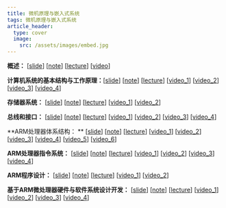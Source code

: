 ```yaml
---
title: 微机原理与嵌入式系统
tags: 微机原理与嵌入式系统
article_header:
  type: cover
  image:
    src: /assets/images/embed.jpg
---
```


<!--more-->

**概述：** [[slide](./slide/微嵌_第1章.pdf)] [[note](./note/2020-02-22-微机原理与嵌入式系统概论)] [[lecture](./lecture/第1章.pdf)] [[video](https://www.eeo.cn/live.php?lessonKey=8d67aa2a6d09c7ce)]

**计算机系统的基本结构与工作原理：**[[slide](./slide/微嵌_第2章.pdf_)] [[note](./note/2020-02-27-计算机系统的基本结构与工作原理)] [[lecture](./lecture/第2章.pdf)] [[video_1](https://www.eeo.cn/live.php?lessonKey=705794b4b4aa4edb)] [[video_2](https://www.eeo.cn/live.php?lessonKey=c00533567aec58a5)] [[video_3](https://www.eeo.cn/live.php?lessonKey=7a5451ba5833c135)] [[video_4](https://www.eeo.cn/live.php?lessonKey=bc7963387df37e9e)] 

**存储器系统：** [[slide](./slide/微嵌_第3章.pdf_)] [[note](./note/2020-03-17-存储器系统)]  [[lecture](./lecture/第3章.pdf)] [[video_1](https://www.eeo.cn/live.php?lessonKey=a8fe0aeef4fc86cd)] [[video_2](https://www.eeo.cn/live.php?lessonKey=915fa9c5b9693201)] 

**总线和接口：** [[slide](./slide/微嵌_第4章.pdf_)] [[note](./note/2020-04-11-总线和接口)]  [[lecture](./lecture/第4章.pdf)] [[video_1](https://www.eeo.cn/live.php?lessonKey=f32103d3560a17e9)] [[video_2](https://www.eeo.cn/live.php?lessonKey=91b5cfb858eb9c97)] [[video_3](https://www.eeo.cn/live.php?lessonKey=1d0714961cade255)] [[video_4](https://www.eeo.cn/live.php?lessonKey=3c25a9a6fcf43ef2)] 

**ARM处理器体系结构： ** [[slide](./slide/微嵌_第5章.pdf_)] [[note](./note/2020-04-30-ARM处理器体系结构)]  [[lecture](./lecture/第5章.pdf)] [[video_1](https://www.eeo.cn/live.php?lessonKey=54911c6fccb6cd89)] [[video_2](https://www.eeo.cn/live.php?lessonKey=ddf6626fcc698d16)] [[video_3](https://www.eeo.cn/live.php?lessonKey=558a577d39a4bdeb)] [[video_4](https://www.eeo.cn/live.php?lessonKey=be839f6e08c8ac92)] [[video_5](https://www.eeo.cn/live.php?lessonKey=e7665551e53ee955)] [[video_6](https://www.eeo.cn/live.php?lessonKey=acadbc6b30320b5f)]

**ARM处理器指令系统：** [[slide](./slide/微嵌_第6章.pdf_)] [[note](./note/2020-04-30-ARM处理器体系结构)]  [[lecture](./lecture/第6章.pdf)] [[video_1](https://www.eeo.cn/live.php?lessonKey=a26ad8cea452f61c)] [[video_2](https://www.eeo.cn/live.php?lessonKey=a26ad8cea452f61c)] [[video_3](https://www.eeo.cn/live.php?lessonKey=bce9259dfba9519b)] [[video_4](https://www.eeo.cn/live.php?lessonKey=9cb8e3d7e453b153)] 

**ARM程序设计：** [[slide](./slide/微嵌_第7章.pdf_)] [[note](./note/2020-05-22-ARM程序设计)]  [[lecture](./lecture/第7章.pdf)] [[video_1](https://www.eeo.cn/live.php?lessonKey=9241637f05fc5ad5)] [[video_2](https://www.eeo.cn/live.php?lessonKey=7fed10cb55ed24bc)] 

**基于ARM微处理器硬件与软件系统设计开发：** [[slide](./slide/微嵌_第8章.pdf_)] [[note](./note/2020-05-22-ARM程序设计)]  [[lecture](./lecture/第8章.pdf)] [[video_1](https://www.eeo.cn/live.php?lessonKey=78235be0505fe024)] [[video_2](https://www.eeo.cn/live.php?lessonKey=3c9ffcce67bbc2ff)] [[video_3](https://www.eeo.cn/live.php?lessonKey=3d20cdf11a612bd5)] [[video_4](https://www.eeo.cn/live.php?lessonKey=e871edaee2698fa8)] 
